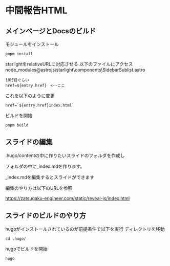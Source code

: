 # 中間報告HTML

## メインページとDocsのビルド
モジュールをインストール
```
pnpm install
```
starlightをrelativeURLに対応させる
以下のファイルにアクセス
node_modules\@astrojs\starlight\components\SidebarSublist.astro
```
18行目ぐらい
href=${entry.href}　<--ここ
```
これを以下のように変更
```
href=`${entry.href}index.html`
```
ビルドを開始
```
pnpm build
```

## スライドの編集
.hugo/contentの中に作りたいスライドのフォルダを作成し

フォルダの中に_index.mdを作ります。

_index.mdを編集するとスライドができます

編集のやり方は以下のURLを参照

https://zatsugaku-engineer.com/static/reveal-js/index.html

## スライドのビルドのやり方
hugoがインストールされているのが前提条件で以下を実行
ディレクトリを移動
```
cd .hugo/
```
hugoでビルドを開始
```
hugo
```
